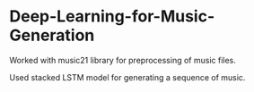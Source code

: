 # Deep-Learning-for-Music-Generation

Worked with music21 library for preprocessing of music files.

Used stacked LSTM model for generating a sequence of music.

